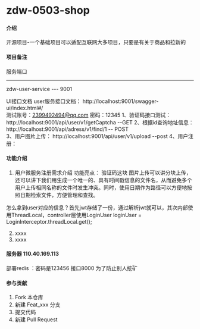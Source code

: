 # zdw-0503-shop

#### 介绍
开源项目-一个基础项目可以适配互联网大多项目，只要是有关于商品和拉新的

#### 项目备注

服务端口
--- --------
zdw-user-service --- 9001


 
 UI接口文档
user服务接口文档： http://localhost:9001/swagger-ui/index.html#/  
  测试账号：2399492494@qq.com           密码：12345
1、验证码接口测试：http://localhost:9001/api/user/v1/getCaptcha  --GET
2、根据id查询地址信息： http://localhost:9001/api/adress/v1/find/1 -- POST  
3、用户图片上传： http://localhost:9001/api/user/v1/upload --post
4、用户注册：








#### 功能介绍

1.   用户微服务注册需求介绍
功能亮点： 验证码这块 图片上传可以讲分块上传，还可以讲下我们用生成一个唯一的、具有时间戳信息的文件名，从而避免多个用户上传相同名称的文件时发生冲突。同时，使用日期作为路径可以方便地按照日期检索文件，方便管理和查找。



怎么拿到user对应的信息？首先jwt存储了一份，通过解析jwt就可以，其次内部使用ThreadLocal，controller层使用LoginUser loginUser = LoginInterceptor.threadLocal.get();

2.  xxxx
3.  xxxx

#### 服务器 110.40.169.113
部署redis ：密码是123456 接口8000 为了防止别人挖矿



#### 参与贡献

1.  Fork 本仓库
2.  新建 Feat_xxx 分支
3.  提交代码
4.  新建 Pull Request

